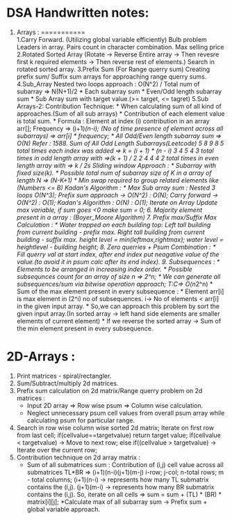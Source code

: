 # DSA Handwritten notes:

1. Arrays :
===========   
   1.Carry Forward. (Utilizing global variable efficiently)
     Bulb problem
     Leaders in array.
     Pairs count in character combination.
     Max selling price
   2.Rotated Sorted Array (Rotate -> Reverse Entire array -> Then revesre first k required elements -> Then reverse rest of elements.) 
     Search in rotated sorted array.
   3.Prefix Sum (For Range querry sum)
     Creating prefix sum/ Suffix sum arrays for approaching range querry sums.
   4.Sub_Array
      Nested two loops approach : O(N^2) / Total num of subarray => N(N+1)/2
       * Each subarray sum
       * Even/Odd length subarray sum
       * Sub Array sum with target value.(>= target, <= tagret)
   5.Sub Arrays-2:
      Contribution Technique: 
         * When calculating sum of all kind of approaches.(Sum of all sub arrays)
         * Contribution of each element value is total sum.
         * Formula :
               Element at index (i) contribution in an array arr[];
               Frequency =>  (i+1)*(n-i); (No of time presence of element across all subarrays)
               => arr[i] * frequency;
         * All Odd/Even length subarray sum => O(N)
                 Refer : 1588. Sum of All Odd Length Subarrays(Leetcode)
                 5 8 9 8 5 total times each index was added => k = (i + 1) * (n - i)
                 3 4 5 4 3 total times in odd length array with =>(k + 1) / 2
                 2 4 4 4 2 total times in even length array with => k / 2s
      Sliding window Approach :
         * Subarray with fixed size(k). 
         * Possible total num of subarray size of K in a array of length N => (N-K+1)
         * Min swap required to group related elements like (Numbers <= B)
      Kadan's Algorithm :
         * Max Sub array sum :
               Nested 3 loops O(N^3); Prefix sum approach -> O(N^2) : O(N); Carry forward -> O(N^2) : O(1);
               Kadan's Algorithm : O(N) : O(1);
                  Iterate on Array Update max variable, if sum goes <0 make sum = 0;
   6. Majority element present in a array : (Boyer_Moore Algorithm)
   7. Prefix max/Suffix Max Calculation :
         * Water trapped on each building top:
             Left tall building from current building - prefix max.
             Right tall building from current building - suffix max.
             height level = min(leftmax,rightmax);
             water level = heightlevel - building height;
   8. Zero querries + Psum Combination :
         * Fill querry val at start index, after end index put neagative value of the value.(to avoid it in psum calc after its end index).
   9. Subsequences :
         * Elements to be arranged in increasing index order.
         * Possible subsequnces count for an array of size n => 2^n;
         * We can generate all subsequences/sum via bitwise operation approach;  T:C=> O(n*2^n)
         * Sum of the max element present in every subsequence :
         *  Element arr[i] is max element in (2^i) no of subsequences. i-> No of elements < arr[i] in the given input array.
         *  So,we can approach this problem by sort the given input array.(In sorted array -> left hand side elements are smaller elements of current element)
         *  If we reverse the sorted array -> Sum of the min element present in every subsequence.

2D-Arrays :
=========== 
   1. Print matrices - spiral/rectangler.
   2. Sum/Subtract/multiply 2d matrices.
   3. Prefix sum calculation on 2d matrix/Range querry problem on 2d matrices :
      * Input 2D array => Row wise psum => Column wise calculation.
      * Neglect unnecessary psum cell values from overall psum array while calculating psum for particular range.
   4. Search in row wise column wise sorted 2d matrix;
         Iterate on first row from last cell;
         if(cellvalue==targetvalue) return target value;
         if(cellvalue < targetvalue) -> Move to next row;
         else if((cellvalue > targetvalue) -> Iterate over the current row;
   5. Contribution technique on 2d array matrix :
      * Sum of all submatrices sum :
        Contribution of (i,j) cell value across all submatrices TL*BR => (i+1)(n-i)(j+1)(m-j)
        i-row; j-col; n-total rows; m - total columns;
        (i+1)(n-i) -> represents how many TL submatrix contains the (i,j).
        (j+1)(m-i) -> represents how many BR submatrix contains the (i,j).
         So,
        iterate on all cells => sum = sum + (TL) * (BR) * matrix[i][j];
      *Calculate max of all subarray sum -> Prefix sum + global variable approach.
